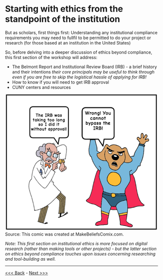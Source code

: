 # Starting with ethics from the standpoint of the institution

But as scholars, first things first:
Understanding any institutional compliance requirements you may need to fullfil to be permitted to do your project or research (for those based at an institution in the United States)  

So, before delving into a deeper discussion of ethics beyond compliance, this first section of the workshop will address:  

* The Belmont Report and Institutional Review Board (IRB) - a brief history and their intentions *their core principals may be useful to think through even if you are free to skip the logistical hassle of applying for IRB!*    
* How to know if you will need to get IRB approval
* CUNY centers and resources 

![someone saying the IRB was taking too long so I did it without approval! and then a super-hero dog with its arms in the air exclaiming wrong! you can't bypass the IRB!](../images/irbcomix.png)  
Source: This comic was created at MakeBeliefsComix.com.  
   
*Note: This first section on institutional ethics is more focused on digital research (rather than making tools or other projects) - but the latter section on ethics beyond compliance touches upon issues concerning researching and tool-building as well.* 

******

[<<< Back](introduction.md) - [Next >>>](belmont.md)




